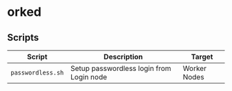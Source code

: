 # orked

## Scripts

| Script | Description | Target |
| ------ | ----------- | ------ |
| `passwordless.sh` | Setup passwordless login from Login node | Worker Nodes |

